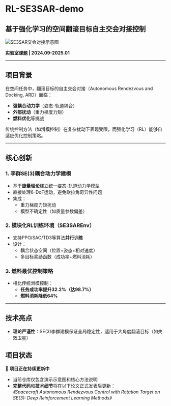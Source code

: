 # RL-SE3SAR-demo  
## 基于强化学习的空间翻滚目标自主交会对接控制  

![SE3SAR交会对接示意图](./SE3SAR交会对接示意图.png=600x400) 

**实验室课题 | 2024.09-2025.01**  

---

## 项目背景  
在空间任务中，翻滚目标的自主交会对接（Autonomous Rendezvous and Docking, ARD）面临：  
- **强耦合动力学**（姿态-轨道耦合）  
- **外部扰动**（重力梯度力矩）  
- **燃料优化**等挑战  

传统控制方法（如滑模控制）在复杂扰动下表现受限，而强化学习（RL）能够自适应优化控制策略。  

---

## 核心创新  
### 1. 李群SE(3)耦合动力学建模  
- 基于**旋量理论**建立统一姿态-轨道动力学模型  
- 直接处理6-DoF运动，避免欧拉角奇异性问题  
- 集成：  
  - 重力梯度力矩扰动  
  - 模型不确定性（如质量参数偏差）  

### 2. 模块化RL训练环境（SE3SAREnv）  
- 支持PPO/SAC/TD3等算法**并行训练**  
- 设计：  
  - 耦合状态空间（位置+姿态+相对速度）  
  - 多目标奖励函数（成功率+燃料消耗）  

### 3. 燃料最优控制策略  
- 相比传统滑模控制：  
  - **任务成功率提升32.2%（达98.7%）**  
  - **燃料消耗降低64%**  

---

## 技术亮点  
- **理论严谨性**：SE(3)李群建模保证全局稳定性，适用于大角度翻滚目标（如失效卫星）  

## 项目状态
🚧 **项目正在持续更新中**  
- 当前仓库仅包含演示示意图和核心方法说明  
- **完整代码**和**技术细节**将在以下论文正式发表后更新：  
  *《Spacecraft Autonomous Rendezvous Control with Rotation Target on SE(3): Deep Reinforcement Learning Methods》*  
